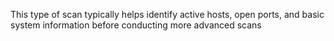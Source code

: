  This type of scan typically helps identify active hosts, open ports, and basic system information before conducting more advanced scans
